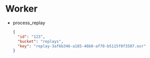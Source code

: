 # Worker

 * process_replay
   ```json
   {
     "id": "123",
     "bucket": "replays",
     "key": "replay-3af6b346-a185-46b0-af70-b5115f0f3507.osr"
   }
   ```
